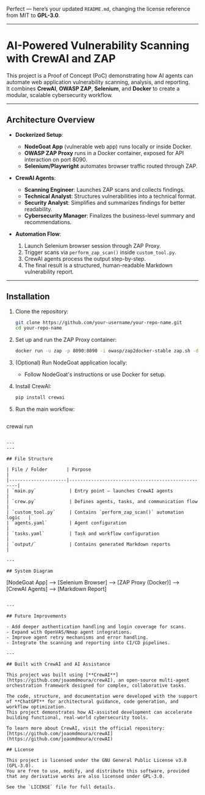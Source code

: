 Perfect — here’s your updated `README.md`, changing the license reference from MIT to **GPL-3.0**.

---

# AI-Powered Vulnerability Scanning with CrewAI and ZAP

This project is a Proof of Concept (PoC) demonstrating how AI agents can automate web application vulnerability scanning, analysis, and reporting.  
It combines **CrewAI**, **OWASP ZAP**, **Selenium**, and **Docker** to create a modular, scalable cybersecurity workflow.

---

## Architecture Overview

- **Dockerized Setup**:
  - **NodeGoat App** (vulnerable web app) runs locally or inside Docker.
  - **OWASP ZAP Proxy** runs in a Docker container, exposed for API interaction on port 8090.
  - **Selenium/Playwright** automates browser traffic routed through ZAP.

- **CrewAI Agents**:
  - **Scanning Engineer**: Launches ZAP scans and collects findings.
  - **Technical Analyst**: Structures vulnerabilities into a technical format.
  - **Security Analyst**: Simplifies and summarizes findings for better readability.
  - **Cybersecurity Manager**: Finalizes the business-level summary and recommendations.

- **Automation Flow**:
  1. Launch Selenium browser session through ZAP Proxy.
  2. Trigger scans via `perform_zap_scan()` inside `custom_tool.py`.
  3. CrewAI agents process the output step-by-step.
  4. The final result is a structured, human-readable Markdown vulnerability report.

---

## Installation

1. Clone the repository:
    ```bash
    git clone https://github.com/your-username/your-repo-name.git
    cd your-repo-name
    ```

2. Set up and run the ZAP Proxy container:
    ```bash
    docker run -u zap -p 8090:8090 -i owasp/zap2docker-stable zap.sh -daemon -port 8090 -host 0.0.0.0
    ```

3. (Optional) Run NodeGoat application locally:
    - Follow NodeGoat's instructions or use Docker for setup.

4. Install CrewAI:
    ```bash
    pip install crewai
    ```

5. Run the main workflow:
    ```bash
crewai run
```

---
---

## File Structure

| File / Folder       | Purpose                                           |
|---------------------|---------------------------------------------------|
| `main.py`            | Entry point — launches CrewAI agents             |
| `crew.py`            | Defines agents, tasks, and communication flow    |
| `custom_tool.py`     | Contains `perform_zap_scan()` automation logic   |
| `agents.yaml`        | Agent configuration                              |
| `tasks.yaml`         | Task and workflow configuration                  |
| `output/`            | Contains generated Markdown reports             |

---

## System Diagram

```
[NodeGoat App] --> [Selenium Browser] --> [ZAP Proxy (Docker)] --> [CrewAI Agents] --> [Markdown Report]
```

---

## Future Improvements

- Add deeper authentication handling and login coverage for scans.
- Expand with OpenVAS/Nmap agent integrations.
- Improve agent retry mechanisms and error handling.
- Integrate the scanning and reporting into CI/CD pipelines.

---

## Built with CrewAI and AI Assistance

This project was built using [**CrewAI**](https://github.com/joaomdmoura/crewAI), an open-source multi-agent orchestration framework designed for complex, collaborative tasks.

The code, structure, and documentation were developed with the support of **ChatGPT** for architectural guidance, code generation, and workflow optimization.  
This project demonstrates how AI-assisted development can accelerate building functional, real-world cybersecurity tools.

To learn more about CrewAI, visit the official repository:  
[https://github.com/joaomdmoura/crewAI](https://github.com/joaomdmoura/crewAI)

## License

This project is licensed under the GNU General Public License v3.0 (GPL-3.0).  
You are free to use, modify, and distribute this software, provided that any derivative works are also licensed under GPL-3.0.

See the `LICENSE` file for full details.
